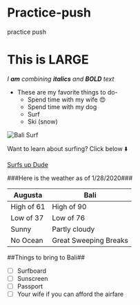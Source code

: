 # Practice-push
practice push
# This is LARGE
_I **am** combining  **italics** and **BOLD** text_
* These are my favorite things to do-
  * Spend time with my wife :heart_eyes:
  * Spend time with my dog
  * Surf
  * Ski (snow)

![Bali Surf](https://encrypted-tbn0.gstatic.com/images?q=tbn:ANd9GcQ0ZoE8ZkuG0pQ3Na2WxmROHmjYQNxSetoYABTX1oftYiXg2oHi2Q&s)

Want to learn about surfing?
Click below :arrow_down:

[Surfs up Dude](https://www.stokedfortravel.com/surfing-in-bali-surf-guide/)


###Here is the weather as of 1/28/2020###

Augusta | Bali
--------|-----
High of 61 | High of 90
Low of 37 | Low of 76
Sunny | Partly cloudy
No Ocean | Great Sweeping Breaks

##Things to bring to Bali##
- [ ] Surfboard
- [ ] Sunscreen
- [ ] Passport
- [ ] Your wife if you can afford the airfare
